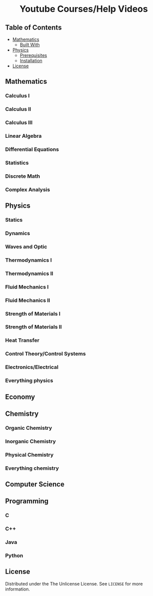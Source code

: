 <!-- PROJECT LOGO -->
<br />
<p align="center">
  <h1 align="center">Youtube Courses/Help Videos</h1>
</p>


<!-- TABLE OF CONTENTS -->
## Table of Contents
* [Mathematics](#Mathematics)
  * [Built With](#built-with)
* [Physics](#Physics)
  * [Prerequisites](#prerequisites)
  * [Installation](#installation)
* [License](#license)

<!-- Mathematics -->
## Mathematics
### Calculus I
### Calculus II
### Calculus III
### Linear Algebra
### Differential Equations
### Statistics
### Discrete Math
### Complex Analysis

## Physics
### Statics
### Dynamics
### Waves and Optic
### Thermodynamics I
### Thermodynamics II
### Fluid Mechanics I
### Fluid Mechanics II
### Strength of Materials I
### Strength of Materials II
### Heat Transfer
### Control Theory/Control Systems
### Electronics/Electrical
### Everything physics

## Economy

## Chemistry
### Organic Chemistry
### Inorganic Chemistry
### Physical Chemistry
### Everything chemistry

## Computer Science
## Programming
### C
### C++
### Java
### Python

<!-- LICENSE -->
## License

Distributed under the The Unlicense License. See `LICENSE` for more information.
